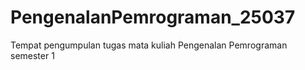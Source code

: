 # PengenalanPemrograman_25037
Tempat pengumpulan tugas mata kuliah Pengenalan Pemrograman semester 1
